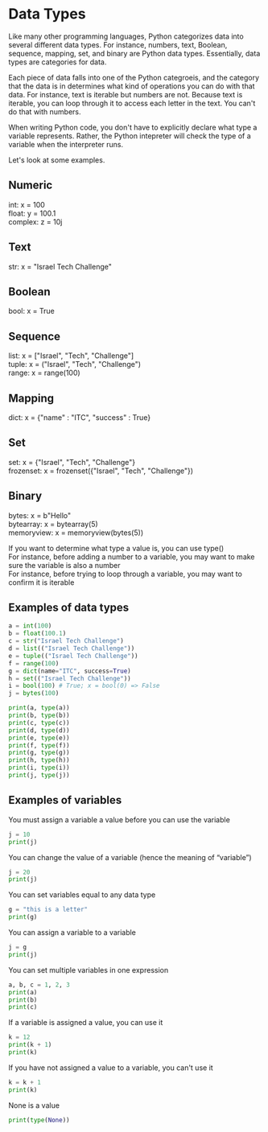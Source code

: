 # Data Types

Like many other programming languages, Python categorizes data into several different data types. For instance, numbers, text, Boolean, sequence, mapping, set, and binary are Python data types. Essentially, data types are categories for data. 

Each piece of data falls into one of the Python categroeis, and the category that the data is in determines what kind of operations you can do with that data. For instance, text is iterable but numbers are not. Because text is iterable, you can loop through it to access each letter in the text. You can't do that with numbers.

When writing Python code, you don't have to explicitly declare what type a variable represents. Rather, the Python intepreter will check the type of a variable when the interpreter runs.

Let's look at some examples.

## Numeric
int: x = 100  
float: y = 100.1  
complex: z = 10j  
 
## Text
str: x = "Israel Tech Challenge"  

## Boolean
bool: x = True  

## Sequence
list: x = \["Israel", "Tech", "Challenge"]  
tuple: x = ("Israel", "Tech", "Challenge")  
range: x = range(100)  

## Mapping
dict: x = {"name" : "ITC", "success" : True}  

## Set
set: x = {"Israel", "Tech", "Challenge"}  
frozenset: x = frozenset({"Israel", "Tech", "Challenge"})  

## Binary
bytes: x = b"Hello"  
bytearray: x = bytearray(5)  
memoryview: x = memoryview(bytes(5))  


If you want to determine what type a value is, you can use type()  
For instance, before adding a number to a variable, you may want to make sure the variable is also a number  
For instance, before trying to loop through a variable, you may want to confirm it is iterable  

## Examples of data types  

```python
a = int(100)  
b = float(100.1)  
c = str("Israel Tech Challenge")  
d = list(("Israel Tech Challenge"))  
e = tuple(("Israel Tech Challenge"))  
f = range(100)  
g = dict(name="ITC", success=True)  
h = set(("Israel Tech Challenge"))  
i = bool(100) # True; x = bool(0) => False  
j = bytes(100)  
```

```python
print(a, type(a))  
print(b, type(b))  
print(c, type(c))  
print(d, type(d))  
print(e, type(e))  
print(f, type(f))  
print(g, type(g))  
print(h, type(h))  
print(i, type(i))  
print(j, type(j))  
```

## Examples of variables

You must assign a variable a value before you can use the variable  
```python
j = 10  
print(j)
```


You can change the value of a variable (hence the meaning of “variable”)  
```python
j = 20    
print(j)  
```

You can set variables equal to any data type  
```python
g = "this is a letter"   
print(g)  
```

You can assign a variable to a variable  
```python
j = g    
print(j)
```


You can set multiple variables in one expression  
```python
a, b, c = 1, 2, 3    
print(a)  
print(b)  
print(c)  
```

If a variable is assigned a value, you can use it
```python
k = 12  
print(k + 1)  
print(k)  
```

If you have not assigned a value to a variable, you can't use it  
```python
k = k + 1  
print(k)  
```

None is a value  
```python
print(type(None))  
```





